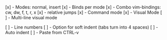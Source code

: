 
[x] - Modes: normal, insert
[x] - Binds per mode
[x] - Combo vim-bindings: cw, dw, f<char>, t<char>, r<char>, x
[x] - relative jumps
[x] - Command mode
[x] - Visual Mode
[ ] - Multi-line visual mode

[ ] - Line numbers
[ ] - Option for soft indent (tabs turn into 4 spaces)
[ ] - Auto indent
[ ] - Paste from CTRL-v
